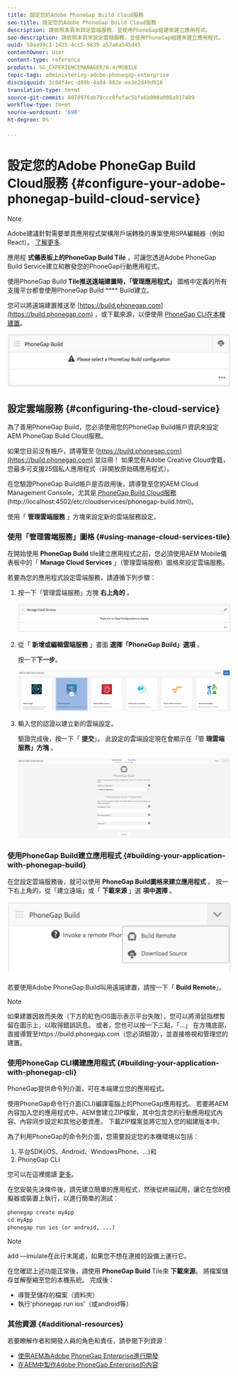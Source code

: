```yaml
---
title: 設定您的Adobe PhoneGap Build Cloud服務
seo-title: 設定您的Adobe PhoneGap Build Cloud服務
description: 請依照本頁來設定雲端服務，並使用PhoneGap組建來建立應用程式。
seo-description: 請依照本頁來設定雲端服務，並使用PhoneGap組建來建立應用程式。
uuid: 59aa99c3-1425-4cc5-9839-a57a6a545d45
contentOwner: User
content-type: reference
products: SG_EXPERIENCEMANAGER/6.4/MOBILE
topic-tags: administering-adobe-phonegap-enterprise
discoiquuid: 3c84f4ec-d89b-4ad4-802e-ee3e2d49d916
translation-type: tm+mt
source-git-commit: 8078976ab79ccc0fefac5bfe6b000a008a917489
workflow-type: tm+mt
source-wordcount: '698'
ht-degree: 0%

---
```



# 設定您的Adobe PhoneGap Build Cloud服務 {#configure-your-adobe-phonegap-build-cloud-service}

>[!NOTE]
>
>Adobe建議針對需要單頁應用程式架構用戶端轉換的專案使用SPA編輯器（例如React）。 [了解更多](/help/sites-developing/spa-overview.md).

應用程 **式儀表板上的PhoneGap Build Tile** ，可讓您透過Adobe PhoneGap Build Service建立和散發您的PhoneGap行動應用程式。

使用PhoneGap Build **Tile推送遠端建置時，「管理應用程式」** 圖格中定義的所有支援平台都會使用PhoneGap Build **** Build建立。

您可以將遠端建置推送至 [https://build.phonegap.com](https://build.phonegap.com) ，或下載來源，以便使用 [PhoneGap CLI在本機建置](https://docs.phonegap.com/references/phonegap-cli/)。

![PhoneGap Build Tile](assets/chlimage_1-60.png)

## 設定雲端服務 {#configuring-the-cloud-service}

為了善用PhoneGap Build，您必須使用您的PhoneGap Build帳戶資訊來設定AEM PhoneGap Build Cloud服務。

如果您目前沒有帳戶，請導覽至 [https://build.phonegap.com](https://build.phonegap.com) 並註冊！ 如果您有Adobe Creative Cloud會籍，您最多可支援25個私人應用程式（非開放原始碼應用程式）。

在您驗證PhoneGap Build帳戶是否啟用後，請導覽至您的AEM Cloud Management Console，尤其是 [PhoneGap Build Cloud服務](http://localhost:4502/etc/cloudservices/phonegap-build.html) (http://localhost:4502/etc/cloudservices/phonegap-build.html)。

使用「 **管理雲端服務** 」方塊來設定新的雲端服務設定。

### 使用「管理雲端服務」圖格 {#using-manage-cloud-services-tile}

在開始使用 **PhoneGap Build** tile建立應用程式之前，您必須使用AEM Mobile儀表板中的「 **Manage Cloud Services** 」（管理雲端服務）圖格來設定雲端服務。

若要為您的應用程式設定雲端服務，請遵循下列步驟：

1. 按一下「管理雲端服務」方塊 **右上角的** 。

   ![chlimage_1-61](assets/chlimage_1-61.png)

1. 從「 **新增或編輯雲端服務** 」畫面 **選擇「PhoneGap Build」選項** 。

   按一下&#x200B;**下一步**。

   ![chlimage_1-62](assets/chlimage_1-62.png)

1. 輸入您的認證以建立新的雲端設定。

   驗證完成後，按一下「 **提交**」。 此設定的雲端設定現在會顯示在「管 **理雲端服務」方塊** 。

   ![chlimage_1-63](assets/chlimage_1-63.png)

### 使用PhoneGap Build建立應用程式 {#building-your-application-with-phonegap-build}

在您設定雲端服務後，就可以使用 **PhoneGap Build圖格來建立應用程式** 。 按一下右上角的，從「建立遠端」或「 **下載來源** 」選 **項中選擇** 。

![chlimage_1-64](assets/chlimage_1-64.png)

若要使用Adobe PhoneGap Build叫用遠端建置，請按一下「 **Build Remote**」。

>[!NOTE]
>
>如果建置因故而失敗（下方的紅色iOS圖示表示平台失敗），您可以將滑鼠指標暫留在圖示上，以取得錯誤訊息。 或者，您也可以按一下三點，「...」 在方塊底部，直接導覽至https://build.phonegap.com（您必須驗證），並直接檢視和管理您的建置。

### 使用PhoneGap CLI構建應用程式 {#building-your-application-with-phonegap-cli}

PhoneGap提供命令列介面，可在本端建立您的應用程式。

使用PhoneGap命令行介面(CLI)編譯電腦上的PhoneGap應用程式。 若要將AEM內容加入您的應用程式中，AEM會建立ZIP檔案，其中包含您的行動應用程式內容、內容同步設定和其他必要資產。 下載ZIP檔案並將它加入您的組建版本中。

為了利用PhoneGap的命令列介面，您需要設定您的本機環境以包括：

1. 平台SDK(iOS、Android、WindowsPhone、...)和
1. PhoneGap CLI

您可以在這裡閱讀 [更多](https://docs.phonegap.com/references/phonegap-cli/)。

在您安裝先決條件後，請先建立簡單的應用程式，然後從終端試用，讓它在您的模擬器或裝置上執行，以進行簡單的測試：

```xml
phonegap create myApp
cd myApp
phonegap run ios (or android, ...)
```

>[!NOTE]
>
>add —imulate在此行末尾處，如果您不想在連接的設備上運行它。

在您確認上述功能正常後，請使用 **PhoneGap Build** Tile來 **下載來源**。 將檔案儲存並解壓縮至您的本機系統。 完成後：

* 導覽至儲存的檔案（資料夾）
* 執行&#39;phonegap run ios&#39;（或android等）

### 其他資源 {#additional-resources}

若要瞭解作者和開發人員的角色和責任，請參閱下列資源：

* [使用AEM為Adobe PhoneGap Enterprise進行開發](/help/mobile/developing-in-phonegap.md)
* [在AEM中製作Adobe PhoneGap Enterprise的內容](/help/mobile/phonegap.md)
